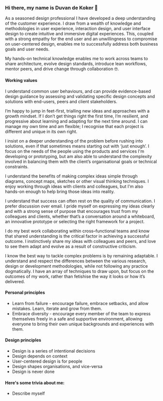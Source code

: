 ### Hi there, my name is Duvan de Koker 👋

As a seasoned design professional I have developed a deep understanding of the customer experience. I draw from a wealth of knowledge and methodologies in user experience, interaction design, and user interface design to create intuitive and immersive digital experiences. This, coupled with a strong empathy for the end user and an unwillingness to compromise on user-centered design, enables me to successfully address both business goals and user needs.

My hands-on technical knowledge enables me to work across teams to share architecture, evolve design standards, introduce lean workflows, mentor peers, and drive change through collaboration 🤓.


#### Working values

I understand common user behaviours, and can provide evidence-based design guidance by assessing and validating specific design concepts and solutions with end-users, peers and client stakeholders.

I’m happy to jump in feet-first, trialling new ideas and approaches with a growth mindset. If I don’t get things right the first time, I’m resilient, and progressive about learning and adapting for the next time around. I can manage my own time and am flexible; I recognise that each project is different and unique in its own right.

I insist on a deeper understanding of the problem before rushing into solutions, even if that sometimes means starting out with ‘just enough’. I focus on the needs of the people using the products and services I'm developing or prototyping, but am also able to understand the complexity involved in balancing them with the client’s organisational goals or technical constraints.

I understand the benefits of making complex ideas simple through diagrams, concept maps, sketches or other visual thinking techniques. I enjoy working through ideas with clients and colleagues, but I'm also hands-on enough to help bring those ideas into reality.

I understand that success can often rest on the quality of communication. I prefer discussion over email. I pride myself on expressing my ideas clearly and with a strong sense of purpose that encourages trust from my colleagues and clients, whether that’s a conversation around a whiteboard, an innovative prototype or selecting the right framework for a project.

I do my best work collaborating within cross–functional teams and know that shared understanding is the critical factor in achieving a successful outcome. I instinctively share my ideas with colleagues and peers, and love to see them adapt and evolve as a result of constructive criticism.

I know the best way to tackle complex problems is by remaining adaptable. I understand and respect the differences between the various research, design or development methodologies, while not following any practice dogmatically. I have an array of techniques to draw upon, but focus on the outcomes of my work, rather than fetishise the way it looks or how it’s delivered.


#### Personal principles

* Learn from failure - encourage failure, embrace setbacks, and allow mistakes. Learn, iterate and grow from them.
* Embrace diversity - encourage every member of the team to express themselves freely in a safe and supportive environment, allowing everyone to bring their own unique backgrounds and experiences with them.

#### Design principles
* Design is a series of intentional decisions
* Design depends on context
* User-centered design is for people
* Design shapes organisations, and vice-versa
* Design is never done


#### Here's some trivia about me:

* Describe myself

<!--
**duvandekoker/duvandekoker** is a ✨ _special_ ✨ repository because its `README.md` (this file) appears on your GitHub profile.

Here are some ideas to get you started:

- 🔭 I’m currently working on ...
- 🌱 I’m currently learning ...
- 👯 I’m looking to collaborate on ...
- 🤔 I’m looking for help with ...
- 💬 Ask me about ...
- 📫 How to reach me: ...
- 😄 Pronouns: ...
- ⚡ Fun fact: ...
- A Day (Week, Milestone) in the Life: ...
-->
